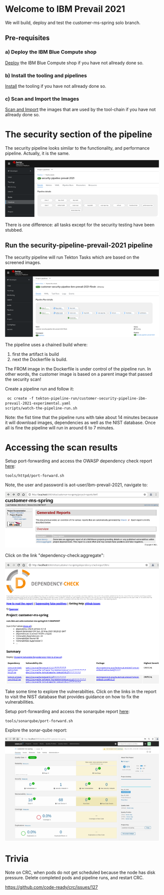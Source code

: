 # Welcome to IBM Prevail 2021

We will build, deploy and test the customer-ms-spring solo branch.


## Pre-requisites

### a) Deploy the IBM Blue Compute shop

[Deploy](../functionality/DEPLOY-FULL-BC.MD) the IBM Blue Compute shop if you have not allready done so.

### b) Install the tooling and pipelines

[Install](../nuts-and-bolts/MINI-SETUP.MD) the tooling if you have not allready done so.

### c) Scan and Import the Images

[Scan and Import](../nuts-and-bolts/SCAN.MD) the images that are used by the tool-chain if you have not allready done so.


# The security section of the pipeline

The security pipeline looks similar to the functionality, and performance pipeline. Actually, it is the same.

![Fail](../../images/secure-pipeline-prevail-2021.png?raw=true "Title")

There is one difference: all tasks except for the security testing have been stubbed.

## Run the security-pipeline-prevail-2021 pipeline

The security pipeline will run Tekton Tasks which are based on the screened images.

![Fail](../../images/security-pipeline-run-prevail-2021.png?raw=true "Title")

The pipeline uses a chained build where:
1. first the artifact is build 
2. next the Dockerfile is build.

The FROM image in the Dockerfile is under control of the pipeline run. In other words, the customer image is based on a parent image that passed the security scan!

Create a pipeline run and follow it:

     oc create -f tekton-pipeline-run/customer-security-pipeline-ibm-prevail-2021-experimental.yaml 
    scripts/watch-the-pipeline-run.sh

Note: the fist time that the pipeline runs with take about 14 minutes because it will download images, dependencies as well as the NIST database. Once all is fine the pipeline will run in around 6 to 7 minutes.

# Accessing the scan results

Setup port-forwarding and access the OWASP dependency check report [here](http://localhost:8080):

    tools/httpd/port-forward.sh

Note, the user and password is aot-user/ibm-prevail-2021, navigate to:

![Report](../../images/owasp-dependency-check-1.png?raw=true "Title")

Click on the link "dependency-check:aggregate":

![OWASP](../../images/owasp-dependency-check-2.png?raw=true "Title")

Take some time to explore the vulnerabilties. Click on the links in the report to visit the NIST database that provides guidance on how to fix the vulnerabilities. 

Setup port-forwarding and access the sonarqube report [here](http://localhost:9000):

    tools/sonarqube/port-forward.sh

Explore the sonar-qube report:

![Report](../../images/sonar-qube.png?raw=true "Title")


# Trivia

Note on CRC, when pods do not get scheduled because the node has disk pressure. Delete completed pods and pipeline runs, and restart CRC.

https://github.com/code-ready/crc/issues/127